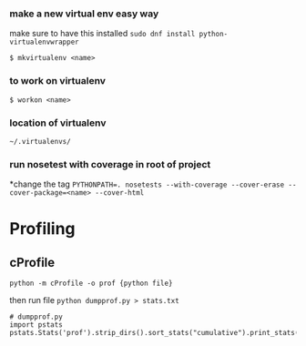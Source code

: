 ### make a new virtual env easy way
make sure to have this installed `sudo dnf install python-virtualenvwrapper`

```
$ mkvirtualenv <name>
```

### to work on virtualenv
```
$ workon <name>
```

### location of virtualenv
`~/.virtualenvs/`

### run nosetest with coverage in root of project
*change the <name> tag
`PYTHONPATH=. nosetests --with-coverage --cover-erase --cover-package=<name> --cover-html`

# Profiling

## cProfile
`python -m cProfile -o prof {python file}`

then run file `python dumpprof.py > stats.txt`

```
# dumpprof.py
import pstats
pstats.Stats('prof').strip_dirs().sort_stats("cumulative").print_stats()
```

